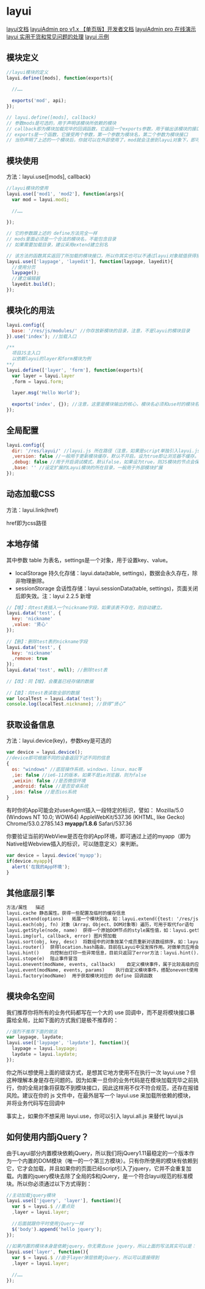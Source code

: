 # layui

[layui文档][layui]
[layuiAdmin pro v1.x 【单页版】开发者文档][admin]
[layuiAdmin pro 在线演示][adminpro]
[layui 实用干货和常见问题的处理][faq]
[layui 示例][demo]

[layui]: https://www.layui.com/doc/ "https://www.layui.com/doc/"
[admin]: https://fly.layui.com/docs/5/ "https://fly.layui.com/docs/5/"
[adminpro]: https://www.layui.com/admin/pro/ "https://www.layui.com/admin/pro/"
[faq]: https://fly.layui.com/jie/5366/ "https://fly.layui.com/jie/5366/"
[demo]: https://www.layui.com/demo/ "https://www.layui.com/demo/"

## 模块定义

~~~javascript
//layui模块的定义
layui.define([mods], function(exports){
  
  //……
  
  exports('mod', api);
});  

// layui.define([mods], callback)
// 参数mods是可选的，用于声明该模块所依赖的模块
// callback即为模块加载完毕的回调函数，它返回一个exports参数，用于输出该模块的接口
// exports是一个函数，它接受两个参数，第一个参数为模块名，第二个参数为模块接口
// 当你声明了上述的一个模块后，你就可以在外部使用了，mod就会注册到layui对象下，即可通过 layui.mod() 去执行该模块的接口。
~~~

## 模块使用

方法：layui.use([mods], callback)

~~~javascript
//layui模块的使用
layui.use(['mod1', 'mod2'], function(args){
  var mod = layui.mod1;
  
  //……
  
});  

// 它的参数跟上述的 define方法完全一样
// mods里面必须是一个合法的模块名，不能包含目录
// 如果需要加载目录，建议采用extend建立别名

// 该方法的函数其实返回了所加载的模块接口，所以你其实也可以不通过layui对象赋值获得接口
layui.use(['laypage', 'layedit'], function(laypage, layedit){
  //使用分页
  laypage();
  //建立编辑器
  layedit.build();
});
~~~

## 模块化的用法

~~~javascript
layui.config({
  base: '/res/js/modules/' //你存放新模块的目录，注意，不是layui的模块目录
}).use('index'); //加载入口

/**
  项目JS主入口
  以依赖layui的layer和form模块为例
**/    
layui.define(['layer', 'form'], function(exports){
  var layer = layui.layer
  ,form = layui.form;
  
  layer.msg('Hello World');
  
  exports('index', {}); //注意，这里是模块输出的核心，模块名必须和use时的模块名一致
});    
~~~

## 全局配置

~~~javascript
layui.config({
  dir: '/res/layui/' //layui.js 所在路径（注意，如果是script单独引入layui.js，无需设定该参数。），一般情况下可以无视
  ,version: false //一般用于更新模块缓存，默认不开启。设为true即让浏览器不缓存。也可以设为一个固定的值，如：201610
  ,debug: false //用于开启调试模式，默认false，如果设为true，则JS模块的节点会保留在页面
  ,base: '' //设定扩展的Layui模块的所在目录，一般用于外部模块扩展
});
~~~

## 动态加载CSS

方法：layui.link(href)

href即为css路径

## 本地存储

其中参数 table 为表名，settings是一个对象，用于设置key、value。

- localStorage 持久化存储：layui.data(table, settings)，数据会永久存在，除非物理删除。
- sessionStorage 会话性存储：layui.sessionData(table, settings)，页面关闭后即失效。注：layui 2.2.5 新增

~~~javascript
//【增】：向test表插入一个nickname字段，如果该表不存在，则自动建立。
layui.data('test', {
  key: 'nickname'
  ,value: '贤心'
});
 
//【删】：删除test表的nickname字段
layui.data('test', {
  key: 'nickname'
  ,remove: true
});
layui.data('test', null); //删除test表
  
//【改】：同【增】，会覆盖已经存储的数据
  
//【查】：向test表读取全部的数据
var localTest = layui.data('test');
console.log(localTest.nickname); //获得“贤心”
~~~

## 获取设备信息

方法：layui.device(key)，参数key是可选的

~~~javascript
var device = layui.device();
//device即可根据不同的设备返回下述不同的信息
{
  os: "windows" //底层操作系统，windows、linux、mac等
  ,ie: false //ie6-11的版本，如果不是ie浏览器，则为false
  ,weixin: false //是否微信环境
  ,android: false //是否安卓系统
  ,ios: false //是否ios系统
}
~~~

有时你的App可能会对userAgent插入一段特定的标识，譬如： 
Mozilla/5.0 (Windows NT 10.0; WOW64) AppleWebKit/537.36 (KHTML, like Gecko) Chrome/53.0.2785.143 **myapp/1.8.6** Safari/537.36

你要验证当前的WebView是否在你的App环境，即可通过上述的myapp（即为Native给Webview插入的标识，可以随意定义）来判断。

~~~javascript
var device = layui.device('myapp');
if(device.myapp){
  alert('在我的App环境');
}    
~~~

## 其他底层引擎

~~~html
方法/属性	描述
layui.cache	静态属性。获得一些配置及临时的缓存信息
layui.extend(options)	拓展一个模块别名，如：layui.extend({test: '/res/js/test'})
layui.each(obj, fn)	对象（Array、Object、DOM对象等）遍历，可用于取代for语句
layui.getStyle(node, name)	获得一个原始DOM节点的style属性值，如：layui.getStyle(document.body, 'font-size')
layui.img(url, callback, error)	图片预加载
layui.sort(obj, key, desc)	将数组中的对象按某个成员重新对该数组排序，如：layui.sort([{a: 3},{a: 1},{a: 5}], 'a')
layui.router()	获得location.hash路由，目前在Layui中没发挥作用。对做单页应用会派上用场。
layui.hint()	向控制台打印一些异常信息，目前只返回了error方法：layui.hint().error('出错啦')
layui.stope(e)	阻止事件冒泡
layui.onevent(modName, events, callback)	自定义模块事件，属于比较高级的应用。有兴趣的同学可以阅读layui.js源码以及form模块
layui.event(modName, events, params)	执行自定义模块事件，搭配onevent使用
layui.factory(modName)	用于获取模块对应的 define 回调函数
~~~

## 模块命名空间

我们推荐你将所有的业务代码都写在一个大的 use 回调中，而不是将模块接口暴露给全局，比如下面的方式我们是极不推荐的：

~~~javascript
//强烈不推荐下面的做法
var laypage, laydate;
layui.use(['laypage', 'laydate'], function(){
  laypage = layui.laypage;
  laydate = layui.laydate;
});
~~~

你之所以想使用上面的错误方式，是想其它地方使用不在执行一次 layui.use？但这种理解本身是存在问题的。因为如果一旦你的业务代码是在模块加载完毕之前执行，你的全局对象将获取不到模块接口，因此这样用不仅不符合规范，还存在报错风险。建议在你的 js 文件中，在最外层写一个 layui.use 来加载所依赖的模块，并将业务代码写在回调中

事实上，如果你不想采用 layui.use，你可以引入 layui.all.js 来替代 layui.js

## 如何使用内部jQuery？

由于Layui部分内置模块依赖jQuery，所以我们将jQuery1.11最稳定的一个版本作为一个内置的DOM模块（唯一的一个第三方模块）。只有你所使用的模块有依赖到它，它才会加载，并且如果你的页面已经script引入了jquery，它并不会重复加载。内置的jquery模块去除了全局的$和jQuery，是一个符合layui规范的标准模块。所以你必须通过以下方式得到：

~~~javascript
//主动加载jquery模块
layui.use(['jquery', 'layer'], function(){ 
  var $ = layui.$ //重点处
  ,layer = layui.layer;
  
  //后面就跟你平时使用jQuery一样
  $('body').append('hello jquery');
});
 
//如果内置的模块本身是依赖jquery，你无需去use jquery，所以上面的写法其实可以是：
layui.use('layer', function(){ 
  var $ = layui.$ //由于layer弹层依赖jQuery，所以可以直接得到
  ,layer = layui.layer;
 
  //……
});
~~~

